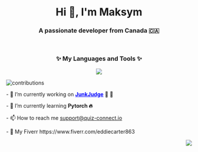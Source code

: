 

<h1 align="center">Hi 👋, I'm Maksym  </h1>
<h3 align="center">A passionate developer from Canada 🇨🇦</h3>
<br/>

<p align="center">
<h3 align="center">✨ My Languages and Tools ✨  </h3>
    <p align="center"><img src="https://skillicons.dev/icons?i=nextjs,redis,postgresql,prisma,firebase,bevy,docker,go,rust,typescript,pytorch,python,graphql&perline=15" /> </p>
</p>


![contributions](https://user-images.githubusercontent.com/79988159/204438144-7b6f9a1a-e171-41be-8272-19d46b101221.svg)



 <p> - 🔭 I’m currently working on <a style="text-decoration: underlined; color: blue;" href="https://junk-judge-web.vercel.app/"><b>JunkJudge</b></a> 🚮 🧠 </p> 

 <p> - 🌱 I’m currently learning <b> Pytorch 🔥 </b> </p>
<p> - 📫 How to reach me <a href="mailto:support@quiz-connect.io">support@quiz-connect.io</a> </p>

<p> - 🤝 My Fiverr https://www.fiverr.com/eddiecarter863 </p>

 <p align="right">
    <img src="https://github-readme-stats.vercel.app/api?username=maksymalist&count_private=true&show_icons=true&theme=tokyonight" />
</p>


<div>
 
 <br/>
